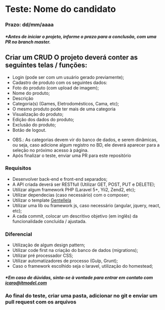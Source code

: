 # Teste: Nome do candidato

### Prazo: dd/mm/aaaa
##### *Antes de iniciar o projeto, informe o prazo para a conclusão, com uma PR no branch master.

## Criar um CRUD O projeto deverá conter as seguintes telas / funções:

- Login (pode ser com um usuário gerado previamente);
- Cadastro de produto com os seguintes dados:
- Foto do produto (com upload de imagem);
- Nome do produto;
- Descrição
- Categoria(s) (Games, Eletrodomésticos, Cama, etc);
- O mesmo produto pode ter mais de uma categoria
- Visualização do produto;
- Edição dos dados do produto;
- Exclusão do produto;
- Botão de logout.
* OBS.: As categorias devem vir do banco de dados, e serem dinâmicas, ou seja, caso adicione algum registro no BD, ele deverá aparecer para a seleção no próximo acesso à página.
* Após finalizar o teste, enviar uma PR para este repositório

### Requisitos

- Desenvolver back-end e front-end separados;
- A API criada deverá ser RESTfull (Utilizar GET, POST, PUT e DELETE);
- Utilizar algum framework PHP (Laravel 5+, Yii2, Zend2, etc);
- Utilizar dependecias (caso necessário) com o composer;
- Utilizar o template [Gentellela](https://github.com/puikinsh/gentelella)
- Utilizar uma lib ou framework js, caso necessário (angular, jquery, react, etc);
- A cada commit, colocar um descritivo objetivo (em inglês) da funcionalidade concluída / ajustada.

### Diferencial
- Utilização de algum design pattern;
- Utilizar code first na criação do banco de dados (migrations);
- Utilizar pré processador CSS;
- Utilizar automatizadores de processo (Gulp, Grunt);
- Caso o framework escolhido seja o laravel, utilização do homestead;

##### *Em caso de dúvidas, sinta-se à vontade para entrar em contato com icaro@itmodel.com

### Ao final do teste, criar uma pasta, adicionar no git e enviar um pull request com os arquivos
